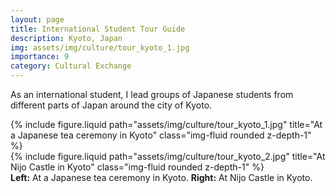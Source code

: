 ```yaml
---
layout: page
title: International Student Tour Guide
description: Kyoto, Japan
img: assets/img/culture/tour_kyoto_1.jpg
importance: 9
category: Cultural Exchange
---
```


As an international student, I lead groups of Japanese students from different parts of Japan around the city of Kyoto.

<div class="row">
    <div class="col-sm mt-3 mt-md-0">
        {% include figure.liquid path="assets/img/culture/tour_kyoto_1.jpg" title="At a Japanese tea ceremony in Kyoto" class="img-fluid rounded z-depth-1" %}
    </div>
    <div class="col-sm mt-3 mt-md-0">
        {% include figure.liquid path="assets/img/culture/tour_kyoto_2.jpg" title="At Nijo Castle in Kyoto" class="img-fluid rounded z-depth-1" %}
    </div>
</div>
<div class="caption">
    <b>Left:</b> At a Japanese tea ceremony in Kyoto. <b>Right:</b> At Nijo Castle in Kyoto.
</div>

